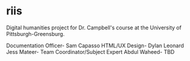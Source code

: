 # riis
Digital humanities project for Dr. Campbell's course at the University of Pittsburgh-Greensburg.

Documentation Officer- Sam Capasso
HTML/UX Design- Dylan Leonard
Jess Mateer- Team Coordinator/Subject Expert
Abdul Waheed- TBD
